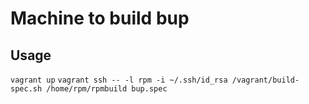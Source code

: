 Machine to build bup
========


Usage
-------
`vagrant up`
`vagrant ssh -- -l rpm -i ~/.ssh/id_rsa /vagrant/build-spec.sh /home/rpm/rpmbuild bup.spec`
